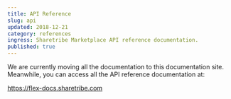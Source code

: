 ```yaml
---
title: API Reference
slug: api
updated: 2018-12-21
category: references
ingress: Sharetribe Marketplace API reference documentation.
published: true
---
```


We are currently moving all the documentation to this documentation
site. Meanwhile, you can access all the API reference documentation at:

https://flex-docs.sharetribe.com
